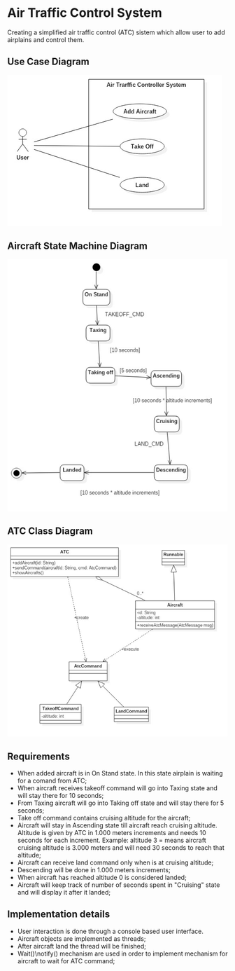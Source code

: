 # Air Traffic Control System

Creating a simplified air traffic control (ATC) sistem which allow user to add airplains and control them.

## Use Case Diagram
![Exercise 1 image](docs/UseCaseDiagram1.jpg)

## Aircraft State Machine Diagram
![Exercise 2 image](docs/StatechartDiagram1.jpg)

## ATC Class Diagram
![Exercise 1 image](docs/ClassDiagram1.jpg)

## Requirements

- When added aircraft is in On Stand state. In this state airplain is waiting for a comand from ATC;
- When aircraft receives takeoff command will go into Taxing state and will stay there for 10 seconds; 
- From Taxing aircraft will go into Taking off state and will stay there for 5 seconds;
- Take off command contains cruising altitude for the aircraft;
- Aircraft will stay in Ascending state till aircraft reach cruising altitude. Altitude is given by ATC in 1.000 meters increments and needs 10 seconds for each increment. Example: altitude 3 = means aircraft cruising altitude is 3.000 meters and will need 30 seconds to reach that altitude;
- Aircraft can receive land command only when is at cruising altitude;
- Descending will be done in 1.000 meters increments;
- When aircraft has reached altitude 0 is considered landed;
- Aircraft will keep track of number of seconds spent in "Cruising" state and will display it after it landed;

## Implementation details

- User interaction is done through a console based user interface. 
- Aircraft objects are implemented as threads;
- After aircraft land the thread will be finished;
- Wait()\notify() mechanism are used in order to implement mechanism for aircraft to wait for ATC command; 
